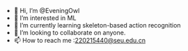 - 👋 Hi, I’m @EveningOwl
- 👀 I’m interested in ML
- 🌱 I’m currently learning skeleton-based action recognition
- 💞️ I’m looking to collaborate on anyone.
- 📫 How to reach me :220215440@seu.edu.cn

<!---
EveningOwl/EveningOwl is a ✨ special ✨ repository because its `README.md` (this file) appears on your GitHub profile.
You can click the Preview link to take a look at your changes.
--->
